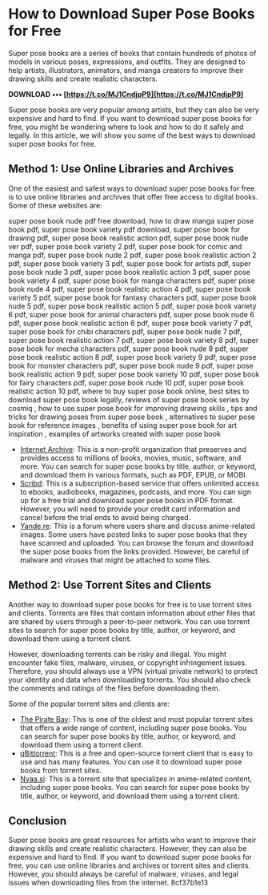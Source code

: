 
 
# How to Download Super Pose Books for Free
 
Super pose books are a series of books that contain hundreds of photos of models in various poses, expressions, and outfits. They are designed to help artists, illustrators, animators, and manga creators to improve their drawing skills and create realistic characters.
 
**DOWNLOAD ••• [https://t.co/MJ1CndjpP9](https://t.co/MJ1CndjpP9)**


 
Super pose books are very popular among artists, but they can also be very expensive and hard to find. If you want to download super pose books for free, you might be wondering where to look and how to do it safely and legally. In this article, we will show you some of the best ways to download super pose books for free.
 
## Method 1: Use Online Libraries and Archives
 
One of the easiest and safest ways to download super pose books for free is to use online libraries and archives that offer free access to digital books. Some of these websites are:
 
super pose book nude pdf free download,  how to draw manga super pose book pdf,  super pose book variety pdf download,  super pose book for drawing pdf,  super pose book realistic action pdf,  super pose book nude ver pdf,  super pose book variety 2 pdf,  super pose book for comic and manga pdf,  super pose book nude 2 pdf,  super pose book realistic action 2 pdf,  super pose book variety 3 pdf,  super pose book for artists pdf,  super pose book nude 3 pdf,  super pose book realistic action 3 pdf,  super pose book variety 4 pdf,  super pose book for manga characters pdf,  super pose book nude 4 pdf,  super pose book realistic action 4 pdf,  super pose book variety 5 pdf,  super pose book for fantasy characters pdf,  super pose book nude 5 pdf,  super pose book realistic action 5 pdf,  super pose book variety 6 pdf,  super pose book for animal characters pdf,  super pose book nude 6 pdf,  super pose book realistic action 6 pdf,  super pose book variety 7 pdf,  super pose book for chibi characters pdf,  super pose book nude 7 pdf,  super pose book realistic action 7 pdf,  super pose book variety 8 pdf,  super pose book for mecha characters pdf,  super pose book nude 8 pdf,  super pose book realistic action 8 pdf,  super pose book variety 9 pdf,  super pose book for monster characters pdf,  super pose book nude 9 pdf,  super pose book realistic action 9 pdf,  super pose book variety 10 pdf,  super pose book for fairy characters pdf,  super pose book nude 10 pdf,  super pose book realistic action 10 pdf,  where to buy super pose book online,  best sites to download super pose book legally,  reviews of super pose book series by cosmiq ,  how to use super pose book for improving drawing skills ,  tips and tricks for drawing poses from super pose book ,  alternatives to super pose book for reference images ,  benefits of using super pose book for art inspiration ,  examples of artworks created with super pose book
 
- [Internet Archive](https://archive.org/): This is a non-profit organization that preserves and provides access to millions of books, movies, music, software, and more. You can search for super pose books by title, author, or keyword, and download them in various formats, such as PDF, EPUB, or MOBI.
- [Scribd](https://www.scribd.com/): This is a subscription-based service that offers unlimited access to ebooks, audiobooks, magazines, podcasts, and more. You can sign up for a free trial and download super pose books in PDF format. However, you will need to provide your credit card information and cancel before the trial ends to avoid being charged.
- [Yande.re](https://yande.re/forum/show/24527?page=1): This is a forum where users share and discuss anime-related images. Some users have posted links to super pose books that they have scanned and uploaded. You can browse the forum and download the super pose books from the links provided. However, be careful of malware and viruses that might be attached to some files.

## Method 2: Use Torrent Sites and Clients
 
Another way to download super pose books for free is to use torrent sites and clients. Torrents are files that contain information about other files that are shared by users through a peer-to-peer network. You can use torrent sites to search for super pose books by title, author, or keyword, and download them using a torrent client.
 
However, downloading torrents can be risky and illegal. You might encounter fake files, malware, viruses, or copyright infringement issues. Therefore, you should always use a VPN (virtual private network) to protect your identity and data when downloading torrents. You should also check the comments and ratings of the files before downloading them.
 
Some of the popular torrent sites and clients are:

- [The Pirate Bay](https://thepiratebay.org/): This is one of the oldest and most popular torrent sites that offers a wide range of content, including super pose books. You can search for super pose books by title, author, or keyword, and download them using a torrent client.
- [qBittorrent](https://www.qbittorrent.org/): This is a free and open-source torrent client that is easy to use and has many features. You can use it to download super pose books from torrent sites.
- [Nyaa.si](https://www.nyaa.si/): This is a torrent site that specializes in anime-related content, including super pose books. You can search for super pose books by title, author, or keyword, and download them using a torrent client.

## Conclusion
 
Super pose books are great resources for artists who want to improve their drawing skills and create realistic characters. However, they can also be expensive and hard to find. If you want to download super pose books for free, you can use online libraries and archives or torrent sites and clients. However, you should always be careful of malware, viruses, and legal issues when downloading files from the internet.
 8cf37b1e13
 
